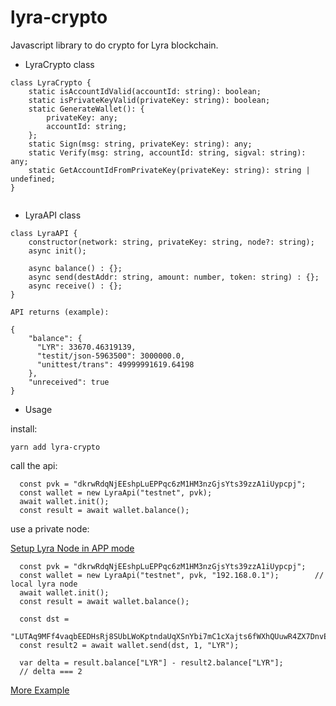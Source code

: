 # lyra-crypto

Javascript library to do crypto for Lyra blockchain.

- LyraCrypto class

```
class LyraCrypto {
    static isAccountIdValid(accountId: string): boolean;
    static isPrivateKeyValid(privateKey: string): boolean;
    static GenerateWallet(): {
        privateKey: any;
        accountId: string;
    };
    static Sign(msg: string, privateKey: string): any;
    static Verify(msg: string, accountId: string, sigval: string): any;
    static GetAccountIdFromPrivateKey(privateKey: string): string | undefined;
}


```

- LyraAPI class

```
class LyraAPI {
    constructor(network: string, privateKey: string, node?: string);
    async init();

    async balance() : {};
    async send(destAddr: string, amount: number, token: string) : {};
    async receive() : {};
}

API returns (example):

{
    "balance": {
      "LYR": 33670.46319139,
      "testit/json-5963500": 3000000.0,
      "unittest/trans": 49999991619.64198
    },
    "unreceived": true
}

```

- Usage

install:

```
yarn add lyra-crypto
```

call the api:

```
  const pvk = "dkrwRdqNjEEshpLuEPPqc6zM1HM3nzGjsYts39zzA1iUypcpj";
  const wallet = new LyraApi("testnet", pvk);
  await wallet.init();
  const result = await wallet.balance();
```

use a private node:

[Setup Lyra Node in APP mode](https://github.com/LYRA-Block-Lattice/Lyra-Core#run-node-damon-in-app-mode)

```
  const pvk = "dkrwRdqNjEEshpLuEPPqc6zM1HM3nzGjsYts39zzA1iUypcpj";
  const wallet = new LyraApi("testnet", pvk, "192.168.0.1");        // local lyra node
  await wallet.init();
  const result = await wallet.balance();

  const dst =
      "LUTAq9MFf4vaqbEEDHsRj8SUbLWoKptndaUqXSnYbi7mC1cXajts6fWXhQUuwR4ZX7DnvERkUMpwXKf4XKk4NjVMxqYvmn";
  const result2 = await wallet.send(dst, 1, "LYR");

  var delta = result.balance["LYR"] - result2.balance["LYR"];
  // delta === 2

```

[More Example](https://github.com/LYRA-Block-Lattice/lyra-crypto/blob/master/test/crypto.test.ts)
